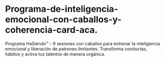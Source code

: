 # Programa-de-inteligencia-emocional-con-caballos-y-coherencia-card-aca.
Programa HaSiendo™ - 9 sesiones con caballos para entrenar la inteligencia emocional y liberación de patrones limitantes. Transforma conductas, hábitos y activa tus talentos de manera orgánica.
